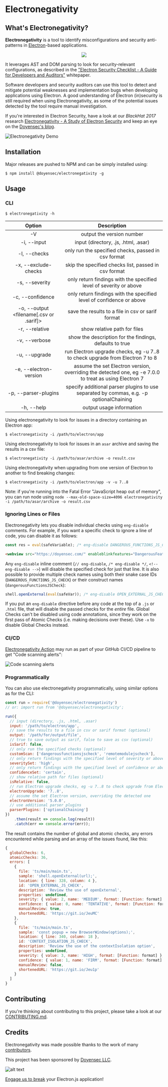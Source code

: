 # Electronegativity

## What's Electronegativity?

**Electronegativity** is a tool to identify misconfigurations and security anti-patterns in [Electron](https://electronjs.org/)-based applications.
<p align="center">
	<img src="https://github.com/doyensec/electronegativity/raw/master/docs/resources/img/electronegalogo.png">
</p>

It leverages AST and DOM parsing to look for security-relevant configurations, as described in the ["Electron Security Checklist - A Guide for Developers and Auditors"](https://doyensec.com/resources/us-17-Carettoni-Electronegativity-A-Study-Of-Electron-Security-wp.pdf) whitepaper.

Software developers and security auditors can use this tool to detect and mitigate potential weaknesses and implementation bugs when developing applications using Electron. A good understanding of Electron (in)security is still required when using Electronegativity, as some of the potential issues detected by the tool require manual investigation.

If you're interested in Electron Security, have a look at our *BlackHat 2017* research [Electronegativity - A Study of Electron Security](https://doyensec.com/resources/us-17-Carettoni-Electronegativity-A-Study-Of-Electron-Security.pdf) and keep an eye on the [Doyensec's blog](http://blog.doyensec.com).

![Electronegativity Demo](https://github.com/doyensec/electronegativity/raw/master/docs/resources/img/electrodemo.gif "Electronegativity Demo")

## Installation

Major releases are pushed to NPM and can be simply installed using:

```
$ npm install @doyensec/electronegativity -g
```

## Usage

### CLI

```
$ electronegativity -h
```

|    Option    |                 Description                       |
|:------------:|:-------------------------------------------------:|
| -V           | output the version number                         |
| -i, --input  | input (directory, .js, .html, .asar)               |
| -l, --checks | only run the specified checks, passed in csv format |
| -x, --exclude-checks <excludedCheckNames> | skip the specified checks list, passed in csv format |
| -s, --severity | only return findings with the specified level of severity or above |
| -c, --confidence | only return findings with the specified level of confidence or above |
| -o, --output <filename[.csv or .sarif]> | save the results to a file in csv or sarif format |
| -r, --relative | show relative path for files |
| -v, --verbose <bool> | show the description for the findings, defaults to true |
| -u, --upgrade <current version..target version> | run Electron upgrade checks, eg -u 7..8 to check upgrade from Electron 7 to 8 |
| -e, --electron-version <version> | assume the set Electron version, overriding the detected one, eg -e 7.0.0 to treat as using Electron 7 |
| -p, --parser-plugins <plugins> | specify additional parser plugins to use separated by commas, e.g. -p optionalChaining |
| -h, --help   | output usage information                          |


Using electronegativity to look for issues in a directory containing an Electron app:
```
$ electronegativity -i /path/to/electron/app
```

Using electronegativity to look for issues in an `asar` archive and saving the results in a csv file:
```
$ electronegativity -i /path/to/asar/archive -o result.csv
```

Using electronegativity when upgrading from one version of Electron to another to find breaking changes:
```
$ electronegativity -i /path/to/electron/app -v -u 7..8
```

Note: if you're running into the Fatal Error "JavaScript heap out of memory", you can run node using ```node --max-old-space-size=4096 electronegativity -i /path/to/asar/archive -o result.csv```

### Ignoring Lines or Files

Electronegativity lets you disable individual checks using `eng-disable` comments. For example, if you want a specific check to ignore a line of code, you can disable it as follows:

```js
const res = eval(safeVariable); /* eng-disable DANGEROUS_FUNCTIONS_JS_CHECK */
```

```html
<webview src="https://doyensec.com/" enableblinkfeatures="DangerousFeature"></webview> <!-- eng-disable BLINK_FEATURES_HTML_CHECK -->
```

Any `eng-disable` inline comment (`// eng-disable`, `/* eng-disable */`, `<!-- eng-disable -->`) will disable the specified check for just that line. It is also possible to provide multiple check names using both their snake case IDs (`DANGEROUS_FUNCTIONS_JS_CHECK`) or their construct names (`dangerousFunctionsJSCheck`):

```js
shell.openExternal(eval(safeVar)); /* eng-disable OPEN_EXTERNAL_JS_CHECK DANGEROUS_FUNCTIONS_JS_CHECK */
```

If you put an `eng-disable` directive before any code at the top of a `.js` or `.html` file, that will disable the passed checks for the *entire* file. Global Checks can't be disabled using code annotations, since they work on the first pass of Atomic Checks (i.e. making decisions over these). Use `-x` to disable Global Checks instead.

### CI/CD

[Electronegativity Action](https://github.com/marketplace/actions/electronegativity) may run as part of your GitHub CI/CD pipeline to get "Code scanning alerts":

![Code scanning alerts](https://github.com/doyensec/electronegativity/raw/master/docs/resources/img/codescanningalerts.png "Code scanning alerts")

### Programmatically

You can also use electronegativity programmatically, using similar options as for the CLI:

```js
const run = require('@doyensec/electronegativity')
// or: import run from '@doyensec/electronegativity';

run({
  // input (directory, .js, .html, .asar)
  input: '/path/to/electron/app',
  // save the results to a file in csv or sarif format (optional)
  output: '/path/for/output/file',
  // true to save output as sarif, false to save as csv (optional)
  isSarif: false,
  // only run the specified checks (optional)
  customScan: ['dangerousfunctionsjscheck', 'remotemodulejscheck'],
  // only return findings with the specified level of severity or above (optional)
  severitySet: 'high',
  // only return findings with the specified level of confidence or above (optional)
  confidenceSet: 'certain',
  // show relative path for files (optional)
  isRelative: false,
  // run Electron upgrade checks, eg -u 7..8 to check upgrade from Electron 7 to 8 (optional)
  electronUpgrade: '7..8',
  // assume the set Electron version, overriding the detected one
  electronVersion: '5.0.0',
  // use additional parser plugins
  parserPlugins: ['optionalChaining']
})
    .then(result => console.log(result))
    .catch(err => console.error(err));
```

The result contains the number of global and atomic checks, any errors encountered while parsing and an array of the issues found, like this:

```js
{
  globalChecks: 6,
  atomicChecks: 36,
  errors: [
    {
      file: 'ts/main/main.ts',
      sample: 'shell.openExternal(url);',
      location: { line: 328, column: 4 },
      id: 'OPEN_EXTERNAL_JS_CHECK',
      description: 'Review the use of openExternal',
      properties: undefined,
      severity: { value: 2, name: 'MEDIUM', format: [Function: format] },
      confidence: { value: 0, name: 'TENTATIVE', format: [Function: format] },
      manualReview: true,
      shortenedURL: 'https://git.io/JeuMC'
    },
    {
      file: 'ts/main/main.ts',
      sample: 'const popup = new BrowserWindow(options);',
      location: { line: 340, column: 18 },
      id: 'CONTEXT_ISOLATION_JS_CHECK',
      description: 'Review the use of the contextIsolation option',
      properties: undefined,
      severity: { value: 3, name: 'HIGH', format: [Function: format] },
      confidence: { value: 1, name: 'FIRM', format: [Function: format] },
      manualReview: false,
      shortenedURL: 'https://git.io/Jeu1p'
    }
  ]
}
```

## Contributing

If you're thinking about contributing to this project, please take a look at our [CONTRIBUTING.md](https://github.com/doyensec/electronegativity/blob/master/CONTRIBUTING.md).

## Credits

Electronegativity was made possible thanks to the work of many [contributors](https://github.com/doyensec/electronegativity/graphs/contributors).

This project has been sponsored by [Doyensec LLC](https://www.doyensec.com). 

![alt text](https://doyensec.com/images/logo.svg "Doyensec Logo")

[Engage us to break](https://doyensec.com/auditing.html) your Electron.js application!
